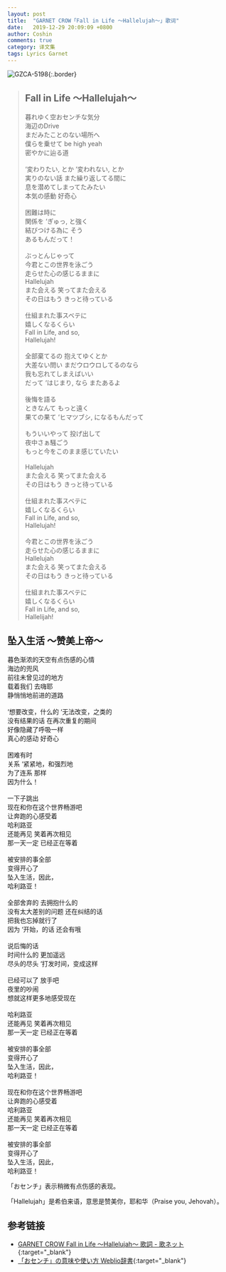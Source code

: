 ```yaml
---
layout: post
title:  "GARNET CROW「Fall in Life 〜Hallelujah〜」歌词"
date:   2019-12-29 20:09:09 +0800
author: Coshin
comments: true
category: 译文集
tags: Lyrics Garnet
---
```

![GZCA-5198](https://ganekuro.github.io/images/discography/album/GZCA-5198.jpg){:.border}

<blockquote class="original">
  <h2>Fall in Life 〜Hallelujah〜</h2>
  <p>
    暮れゆく空おセンチな気分<br>
    海辺のDrive<br>
    まだみたことのない場所へ<br>
    僕らを乗せて be high yeah<br>
    密やかに辿る道<br>
    <br>
    ‘変わりたい, とか ‘変われない, とか<br>
    実りのない話 また繰り返してる間に<br>
    息を潜めてしまってたみたい<br>
    本気の感動 好奇心<br>
    <br>
    困難は時に<br>
    関係を ‘ぎゅっ, と強く<br>
    結びつける為に そう<br>
    あるもんだって！<br>
    <br>
    ぶっとんじゃって<br>
    今君とこの世界を泳ごう<br>
    走らせた心の感じるままに<br>
    Hallelujah<br>
    また会える 笑ってまた会える<br>
    その日はもう きっと待っている<br>
    <br>
    仕組まれた事スベテに<br>
    嬉しくなるくらい<br>
    Fall in Life, and so,<br>
    Hallelujah!<br>
    <br>
    全部棄てるの 抱えてゆくとか<br>
    大差ない問い まだウロウロしてるのなら<br>
    我も忘れてしまえばいい<br>
    だって ‘はじまり, なら またあるよ<br>
    <br>
    後悔を語る<br>
    ときなんて もっと遠く<br>
    果ての果て ‘ヒマツブシ, になるもんだって<br>
    <br>
    もういいやって 投げ出して<br>
    夜中さぁ騒ごう<br>
    もっと今をこのまま感じていたい<br>
    <br>
    Hallelujah<br>
    また会える 笑ってまた会える<br>
    その日はもう きっと待っている<br>
    <br>
    仕組まれた事スベテに<br>
    嬉しくなるくらい<br>
    Fall in Life, and so,<br>
    Hallelujah!<br>
    <br>
    今君とこの世界を泳ごう<br>
    走らせた心の感じるままに<br>
    Hallelujah<br>
    また会える 笑ってまた会える<br>
    その日はもう きっと待っている<br>
    <br>
    仕組まれた事スベテに<br>
    嬉しくなるくらい<br>
    Fall in Life, and so,<br>
    Hallelijah!
  </p>
</blockquote>

<div class="translation">
  <h2>坠入生活 ～赞美上帝～</h2>
  <p>
    暮色渐浓的天空有点伤感的心情<br>
    海边的兜风<br>
    前往未曾见过的地方<br>
    载着我们 去嗨耶<br>
    静悄悄地前进的道路<br>
    <br>
    ‘想要改变，什么的 ‘无法改变，之类的<br>
    没有结果的话 在再次重复的期间<br>
    好像隐藏了呼吸一样<br>
    真心的感动 好奇心<br>
    <br>
    困难有时<br>
    关系 ‘紧紧地，和强烈地<br>
    为了连系 那样<br>
    因为什么！<br>
    <br>
    一下子跳出<br>
    现在和你在这个世界畅游吧<br>
    让奔跑的心感受着<br>
    哈利路亚<br>
    还能再见 笑着再次相见<br>
    那一天一定 已经正在等着<br>
    <br>
    被安排的事全部<br>
    变得开心了<br>
    坠入生活，因此，<br>
    哈利路亚！<br>
    <br>
    全部舍弃的 去拥抱什么的<br>
    没有太大差别的问题 还在纠结的话<br>
    把我也忘掉就行了<br>
    因为 ‘开始，的话 还会有哦<br>
    <br>
    说后悔的话<br>
    时间什么的 更加遥远<br>
    尽头的尽头 ‘打发时间，变成这样<br>
    <br>
    已经可以了 放手吧<br>
    夜里的吵闹<br>
    想就这样更多地感受现在<br>
    <br>
    哈利路亚<br>
    还能再见 笑着再次相见<br>
    那一天一定 已经正在等着<br>
    <br>
    被安排的事全部<br>
    变得开心了<br>
    坠入生活，因此，<br>
    哈利路亚！<br>
    <br>
    现在和你在这个世界畅游吧<br>
    让奔跑的心感受着<br>
    哈利路亚<br>
    还能再见 笑着再次相见<br>
    那一天一定 已经正在等着<br>
    <br>
    被安排的事全部<br>
    变得开心了<br>
    坠入生活，因此，<br>
    哈利路亚！
  </p>
</div>

「おセンチ」表示稍微有点伤感的表现。

「Hallelujah」是希伯来语，意思是赞美你，耶和华（Praise you, Jehovah）。

## 参考链接

* [GARNET CROW Fall in Life 〜Hallelujah〜 歌詞 - 歌ネット](https://www.uta-net.com/song/85218/){:target="_blank"}
* [「おセンチ」の意味や使い方 Weblio辞書](https://www.weblio.jp/content/おセンチ){:target="_blank"}
